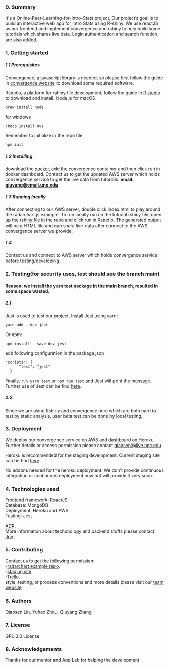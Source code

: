 ### 0. Summary
It's a Online-Peer-Learning-for-Intro-Stats project, Our project’s goal is to build an interactive web app for Intro Stats using R-shiny. We use reactJS as our frontend and implement convergence and rshiny to help build some tutorials which shares live data. Login authentication and search function are also added.

### 1. Getting started
##### 1.1 Prerequisites
Convengence, a javascript library is needed, so please first follow the guide in [convergence website](https://docs.convergence.io/guide/) to download some required software. 

Rstudio, a platform for rshiny file development, follow the guide in [R studio](https://www.rstudio.com/) to download and install.
Node.js
for macOS
```
brew install node
```
for windows
```
choco install nvs
```

Remember to initialize in the repo file
```
npm init
```

##### 1.2 Installing
download the [docker](https://docs.docker.com/), add the convergence container and then click run in docker dashboard. 
Contact us to get the updated AWS server which holds convergence service to get the live data from tutorials. **email: qiuyang@email.unc.edu**

##### 1.3 Running locally
After connecting to our AWS server, double click index.html to play around the radarchart.js example.
To run locally run on the tutorial rshiny file, open up the rshiny file in the repo and click run in Rstudio. The generated output will be a HTML file and can share live-data after connect to the AWS convergence server we provide.

##### 1.4 
Contact us and connect to AWS server which holds convergence service before testing/developing.

### 2. Testing(for security uses, test should see the branch main)
#### Reason: we install the yarn test package in the main branch, resulted in some space wasted.

##### 2.1 
Jest is used to test our project.
Install Jest using yarn:
```
yarn add --dev jest
```
Or npm:
```
npm install --save-dev jest
```

add following configuration in the package.json
```
"scripts": {
      "test": "jest"
  }
```

Finally, ```run yarn test``` or ```npm run test``` and Jest will print the message.
Further use of Jest can be find [here](https://jestjs.io/docs/getting-started).

##### 2.2 
Since we are using Rshiny and convergence here which are both hard to test by static analysis, user beta test can be done by local testing.

### 3. Deployment
We deploy our convergence service on AWS and dashboard on Heroku. Further details or access permission please contact qiaosenl@live.unc.edu.

Heroku is recommended for the staging development. Current staging site can be find [here](https://teami-staging.herokuapp.com/).

No addons needed for the heroku deployment. We don't provide continuous integration or continuous deployment now but will provide it very soon.

### 4. Technologies used
Frontend framework: ReactJS
<br>
Database: MongoDB
<br>
Deployment: Heroku and AWS
<br>
Testing: Jest
<br>

[ADR](https://docs.google.com/document/d/19BIE_s-ASy2mF0FocRBIkcECElcFxoOIKOaZUfvy8Ek/edit).
<br>
More information about techonology and backend stuffs please contact [Joe](https://qiaosenlin.github.io/qiaosenlin/).

### 5. Contributing
Contact us to get the following permission:
<br>
-[radarchart example repo](https://github.com/COMP523TEAMI).
<br>
-[staging site](https://teami-staging.herokuapp.com/).
<br>
-[Trello](https://trello.com/b/y8enL7qW/online-peer-learning-for-intro-stats).
<br>
style, testing, or process conventions and more details please visit our [team website](https://comp523teami.github.io/TEAMI/).


### 6. Authors
Qiaosen Lin, Yuhao Zhou, Qiuyang Zhang

### 7. License
GPL-3.0 License

### 8. Acknowledgements
Thanks for our mentor and App Lab for helping the development.


